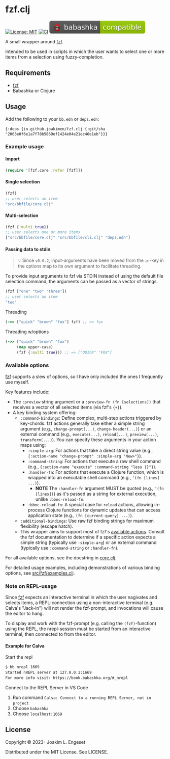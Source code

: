 # fzf.clj

[![License: MIT](https://img.shields.io/badge/license-MIT-blue.svg?style=flat)](https://choosealicense.com/licenses/mit/) [![CI](https://github.com/joakimen/fzf.clj/actions/workflows/ci.yml/badge.svg)](https://github.com/joakimen/fzf.clj/actions/workflows/ci.yml) [![bb compatible](https://raw.githubusercontent.com/babashka/babashka/master/logo/badge.svg)](https://babashka.org)

A small wrapper around [fzf](https://github.com/junegunn/fzf).

Intended to be used in scripts in which the user wants to select one or more items from a selection using fuzzy-completion.

## Requirements

- [fzf](https://github.com/junegunn/fzf)
- Babashka or Clojure

## Usage

Add the following to your `bb.edn` or `deps.edn`:

```edn
{:deps {io.github.joakimen/fzf.clj {:git/sha "2063e0f6e1a7f78b5869ef1424e04e21ec46e1eb"}}}
```

### Example usage

#### Import

```clojure
(require '[fzf.core :refer [fzf]])
```

#### Single selection

```clojure
(fzf)
;; user selects an item
"src/bbfile/core.clj"
```

#### Multi-selection

```clojure
(fzf {:multi true})
;; user selects one or more items
["src/bbfile/core.clj" "src/bbfile/cli.clj" "deps.edn"]
```

#### Passing data to stdin

> :bulb: Since `v0.0.2`, input-arguments have been moved from the `in`-key in the options map to its own argument to facilitate threading.

To provide input arguments to fzf via STDIN instead of using the default file selection command, the arguments can be passed as a vector of strings.

```clojure
(fzf ["one" "two" "three"])
;; user selects an item
"two"
```

Threading

```clojure
(->> ["quick" "brown" "fox"] fzf) ;; => fox
```

Threading w/options

```clojure
(->> ["quick" "brown" "fox"]
     (map upper-case)
     (fzf {:multi true})) ;; => ["QUICK" "FOX"]
```

### Available options

[fzf](https://github.com/junegunn/fzf) supports a slew of options, so I have only included the ones I frequently use myself.

Key features include:
- The `:preview` string argument or a `:preview-fn (fn [selections])` that
  receives a vector of all selected items (via fzf's `{+}`).
- A key binding system offering:
  - `:command-bindings`: Define complex, multi-step actions triggered by
    key-chords. fzf actions generally take either a simple string argument
    (e.g., `change-prompt(...)`, `change-header(...)`) or an external
    command (e.g., `execute(...)`, `reload(...)`, `preview(...)`,
    `transform(...)`). You can specify these arguments in your action maps
    using:
    - `:simple-arg`: For actions that take a direct string value (e.g.,
      `{:action-name "change-prompt" :simple-arg "New>"}`).
    - `:command-string`: For actions that execute a raw shell command (e.g.,
      `{:action-name "execute" :command-string "less {}"}`).
    - `:handler-fn`: For actions that execute a Clojure function, which is
      wrapped into an executable shell command (e.g., `'(fn [lines] ...)`).
      - **NOTE** The `:handler-fn` argument MUST be quoted (e.g., `'(fn [lines])`)
      as it's passed as a string for external execution, unlike `:bbnc-reload-fn`.
    - `:bbnc-reload-fn`: A special case for `reload` actions, allowing
      in-process Clojure functions for dynamic updates that can access
      application state (e.g., `(fn [current-query] ...)`).
  - `:additional-bindings`: Use raw fzf binding strings for maximum
    flexibility (escape hatch).
  - This wrapper aims to support most of fzf's [available actions](https://man.archlinux.org/man/fzf.1.en#AVAILABLE_ACTIONS:).
    Consult the fzf documentation to determine if a specific action expects a
    simple string (typically use `:simple-arg`) or an external command
    (typically use `:command-string` or `:handler-fn`).

For all available options, see the docstring in [core.clj](src/fzf/core.clj).

For detailed usage examples, including demonstrations of various binding options, see [src/fzf/examples.clj](src/fzf/examples.clj).

### Note on REPL-usage

Since [fzf](https://github.com/junegunn/fzf) expects an interactive terminal in which the user nagivates and selects items, a REPL-connection using a non-interactive terminal (e.g. Calva's "Jack-In") will not render the fzf-prompt, and invocations will cause the editor to hang.

To display and work with the fzf-prompt (e.g. calling the `(fzf)`-function) using the REPL, the nrepl-session must be started from an interactive terminal, then connected to from the editor.

#### Example for Calva

Start the repl

```bash
$ bb nrepl 1669
Started nREPL server at 127.0.0.1:1669
For more info visit: https://book.babashka.org/#_nrepl
```

Connect to the REPL Server in VS Code

1. Run command `Calva: Connect to a running REPL Server, not in project`
2. Choose `babashka`
3. Choose `localhost:1669`

## License

Copyright © 2023- Joakim L. Engeset

Distributed under the MIT License. See LICENSE.

